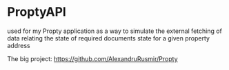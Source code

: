 # ProptyAPI

used for my Propty application as a way to simulate the external fetching of data relating the state of required documents state for a given property address

The big project: https://github.com/AlexandruRusmir/Propty
